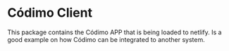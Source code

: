 # Códimo Client

This package contains the Códimo APP that is being loaded to netlify. Is a good example on how Códimo can be integrated to another system.
